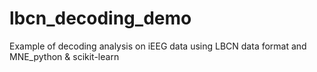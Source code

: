 # lbcn_decoding_demo
Example of decoding analysis on iEEG data using LBCN data format and MNE_python &amp; scikit-learn
